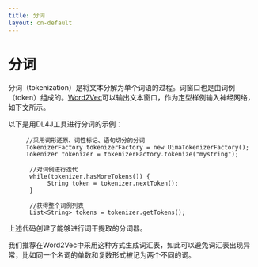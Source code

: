 ```yaml
---
title: 分词
layout: cn-default
---
```


# 分词

分词（tokenization）是将文本分解为单个词语的过程。词窗口也是由词例（token）组成的。[Word2Vec](./word2vec.html)可以输出文本窗口，作为定型样例输入神经网络，如下文所示。

以下是用DL4J工具进行分词的示例：
                 
         //采用词形还原、词性标记、语句切分的分词
         TokenizerFactory tokenizerFactory = new UimaTokenizerFactory();
         Tokenizer tokenizer = tokenizerFactory.tokenize("mystring");

          //对词例进行迭代
          while(tokenizer.hasMoreTokens()) {
          	   String token = tokenizer.nextToken();
          }
          
          //获得整个词例列表
          List<String> tokens = tokenizer.getTokens();

上述代码创建了能够进行词干提取的分词器。

我们推荐在Word2Vec中采用这种方式生成词汇表，如此可以避免词汇表出现异常，比如同一个名词的单数和复数形式被记为两个不同的词。
